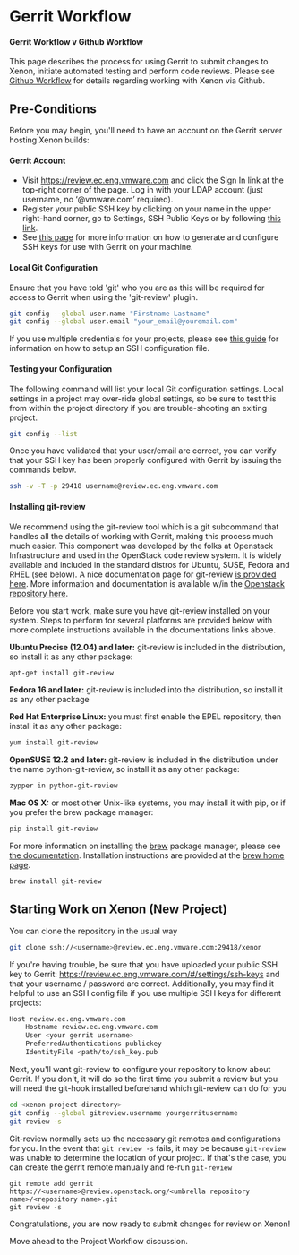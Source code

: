 # Gerrit Workflow

#### Gerrit Workflow v Github Workflow

This page describes the process for using Gerrit to submit changes to Xenon, initiate automated testing and perform code reviews.  Please see [Github Workflow](github-workflow) for details regarding working with Xenon via Github.
 
## Pre-Conditions

Before you may begin, you'll need to have an account on the Gerrit server hosting Xenon builds:

#### Gerrit Account
* Visit https://review.ec.eng.vmware.com and click the Sign In link at the top-right corner of the page. Log in with your LDAP account (just username, no ‘@vmware.com’ required).
* Register your public SSH key by clicking on your name in the upper right-hand corner, go to Settings, SSH Public Keys or by following [this link](https://review.ec.eng.vmware.com/#/settings/ssh-keys).
* See [this page](generating-and-configuring-ssh-keys) for more information on how to generate and configure SSH keys for use with Gerrit on your machine.

#### Local Git Configuration
Ensure that you have told 'git' who you are as this will be required for access to Gerrit when using the 'git-review' plugin.

```sh
git config --global user.name "Firstname Lastname"
git config --global user.email "your_email@youremail.com"
```

If you use multiple credentials for your projects, please see [this guide](ssh-configuration-file) for information on how to setup an SSH configuration file.

#### Testing your Configuration
The following command will list your local Git configuration settings.  Local settings in a project may over-ride global settings, so be sure to test this from within the project directory if you are trouble-shooting an exiting project.  

```bash
git config --list
```

Once you have validated that your user/email are correct, you can verify that your SSH key has been properly configured with Gerrit by issuing the commands below.

```bash
ssh -v -T -p 29418 username@review.ec.eng.vmware.com
```

#### Installing git-review
We recommend using the git-review tool which is a git subcommand that handles all the details of working with Gerrit, making this process much much easier.  This component was developed by the folks at Openstack Infrastructure and used in the OpenStack code review system. It is widely available and included in the standard distros for Ubuntu, SUSE, Fedora and RHEL (see below).  A nice documentation page for git-review [is provided here](https://www.mediawiki.org/wiki/Gerrit/git-review).  More information and documentation is available w/in the [Openstack repository here](http://git.openstack.org/cgit/openstack-infra/git-review/tree/README.rst).
 
 Before you start work, make sure you have git-review installed on your system.  Steps to perform for several platforms are provided below with more complete instructions available in the documentations links above.
 
**Ubuntu Precise (12.04) and later:** git-review is included in the distribution, so install it as any other package:

```bash
apt-get install git-review
```

**Fedora 16 and later:** git-review is included into the distribution, so install it as any other package

**Red Hat Enterprise Linux:** you must first enable the EPEL repository, then install it as any other package:

```bash
yum install git-review
```

**OpenSUSE 12.2 and later:** git-review is included in the distribution under the name python-git-review, so install it as any other package:

```bash
zypper in python-git-review
```

**Mac OS X:** or most other Unix-like systems, you may install it with pip, or if you prefer the brew package manager:

```bash
pip install git-review
```

For more information on installing the [brew](http://brew.sh/) package manager, please see [the documentation](https://github.com/Homebrew/homebrew).  Installation instructions are provided at the [brew home page](http://brew.sh/).

```bash
brew install git-review
```

## Starting Work on Xenon (New Project)

You can clone the repository in the usual way

```bash
git clone ssh://<username>@review.ec.eng.vmware.com:29418/xenon
```

If you're having trouble, be sure that you have uploaded your public SSH key to Gerrit: https://review.ec.eng.vmware.com/#/settings/ssh-keys and that your username / password are correct.  Additionally, you may find it helpful to use an SSH config file if you use multiple SSH keys for different projects:

```bash
Host review.ec.eng.vmware.com
    Hostname review.ec.eng.vmware.com
    User <your gerrit username>
    PreferredAuthentications publickey
    IdentityFile <path/to/ssh_key.pub
```

Next, you'll want git-review to configure your repository to know about Gerrit.  If you don't, it will do so the first time you submit a review but you will need the git-hook installed beforehand which git-review can do for you

```bash
cd <xenon-project-directory>
git config --global gitreview.username yourgerritusername
git review -s
```

Git-review normally sets up the necessary git remotes and configurations for you.  In the event that ```git review -s``` fails, it may be because ```git-review``` was unable to determine the location of your project.  If that's the case, you can create the gerrit remote manually and re-run ```git-review```

```
git remote add gerrit https://<username>@review.openstack.org/<umbrella repository name>/<repository name>.git
git review -s
```

Congratulations, you are now ready to submit changes for review on Xenon! 

Move ahead to the Project Workflow discussion.
